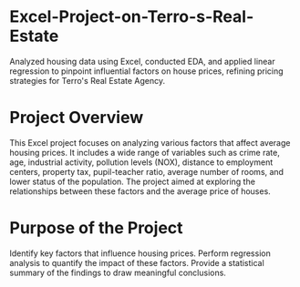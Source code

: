 # Excel-Project-on-Terro-s-Real-Estate
Analyzed housing data using Excel, conducted EDA, and applied linear regression to pinpoint influential factors on house prices, refining pricing strategies for Terro's Real Estate Agency.
# Project Overview
This Excel project focuses on analyzing various factors that affect average housing prices. It includes a wide range of variables such as crime rate, age, industrial activity, pollution levels (NOX), distance to employment centers, property tax, pupil-teacher ratio, average number of rooms, and lower status of the population. The project aimed at exploring the relationships between these factors and the average price of houses.
# Purpose of the Project
Identify key factors that influence housing prices.
Perform regression analysis to quantify the impact of these factors.
Provide a statistical summary of the findings to draw meaningful conclusions.
